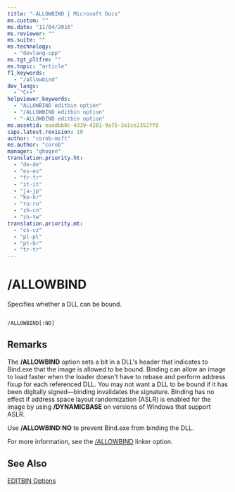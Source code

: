 ```yaml
---
title: "-ALLOWBIND | Microsoft Docs"
ms.custom: ""
ms.date: "11/04/2016"
ms.reviewer: ""
ms.suite: ""
ms.technology: 
  - "devlang-cpp"
ms.tgt_pltfrm: ""
ms.topic: "article"
f1_keywords: 
  - "/allowbind"
dev_langs: 
  - "C++"
helpviewer_keywords: 
  - "ALLOWBIND editbin option"
  - "/ALLOWBIND editbin option"
  - "-ALLOWBIND editbin option"
ms.assetid: eaadbb8c-4339-4281-9a75-3a1ce2352ff8
caps.latest.revision: 10
author: "corob-msft"
ms.author: "corob"
manager: "ghogen"
translation.priority.ht: 
  - "de-de"
  - "es-es"
  - "fr-fr"
  - "it-it"
  - "ja-jp"
  - "ko-kr"
  - "ru-ru"
  - "zh-cn"
  - "zh-tw"
translation.priority.mt: 
  - "cs-cz"
  - "pl-pl"
  - "pt-br"
  - "tr-tr"
---
```

# /ALLOWBIND
Specifies whether a DLL can be bound.  
  
```  
  
/ALLOWBIND[:NO]  
```  
  
## Remarks  
 The **/ALLOWBIND** option sets a bit in a DLL's header that indicates to Bind.exe that the image is allowed to be bound. Binding can allow an image to load faster when the loader doesn't have to rebase and perform address fixup for each referenced DLL. You may not want a DLL to be bound if it has been digitally signed—binding invalidates the signature. Binding has no effect if address space layout randomization (ASLR) is enabled for the image by using **/DYNAMICBASE** on versions of Windows that support ASLR.  
  
 Use **/ALLOWBIND:NO** to prevent Bind.exe from binding the DLL.  
  
 For more information, see the [/ALLOWBIND](../../build/reference/allowbind-prevent-dll-binding.md) linker option.  
  
## See Also  
 [EDITBIN Options](../../build/reference/editbin-options.md)